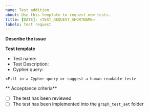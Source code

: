 ```yaml
---
name: Test addition
about: Use this template to request new tests.
title: [DATE]: <TEST_REQUEST_SHORTNAME>
labels: test request
---
```

**Describe the issue**

<!--Describe the issue in a short paragraph. e.g. 
"As a data wrangler, I would like to test the integrity of the dataset I'm wrangling by ensuring linked biomaterials always share the same species in the metadata"-->


**Test template**

<!--Please fill in as much as possible:-->

- Test name: <!--Short, descriptive name for the test-->
- Test Description: <!--Short paragraph describing the test-->
- Cypher query:
```
<Fill in a Cypher query or suggest a human-readable test>
```


** Acceptance criteria**

- [ ] The test has been reviewed
- [ ] The test has been implemented into the `graph_test_set` folder
